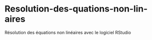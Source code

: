 # Resolution-des-quations-non-lin-aires
Résolution des équations non linéaires avec le logiciel RStudio
